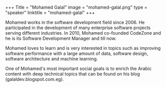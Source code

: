 +++ Title = "Mohamed Galal" image = "mohamed-galal.png" type = "speaker" linktitle = "mohamed-galal" +++

Mohamed works in the software development field since 2006.  He participated in the development of many enterprise software projects serving different industries. In 2010, Mohamed co-founded CodeZone and he is its Software Development Manager and till now.

Mohamed loves to learn and is very interested in topics such as improving software performance with a large amount of data, software design, software architecture and machine learning.  

One of Mohamed's most important social goals is to enrich the Arabic content with deep technical topics that can be found on his blog (galaldev.blogspot.com.eg).
